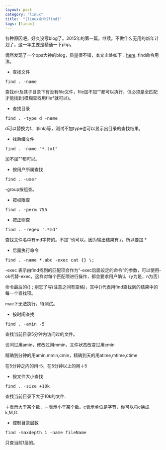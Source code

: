 ```yaml
---
layout: post
category: "linux"
title:  "[linux命令]find]"
tags: [linux]
---
```

各种原因吧，好久没写blog了。2015年的第一篇，继续。不做什么无用的新年计划了，这一年主要是精通一下php。

偶然发现了一个ops大神的blog，质量很不错，本文出处如下：[here](http://roclinux.cn/?p=18). find命令用法。

* 查找文件

<pre>find . -name <file></pre>

查找dir及其子目录下有没有file文件，file加不加""都可以执行，但必须是全匹配才能找到(模糊查找用file*就可以)。

* 查找目录

<pre>find . -type d -name <dirName> </pre>

d可以替换为f、l(link)等，测试不加type也可以显示出目录的查找结果。

* 找后缀文件

<pre>find . -name "*.txt" </pre>

加不加""都可以。

* 按用户所属查找

<pre>find . -user <userName> </pre>

-group按组查。

* 按权限查

<pre>find . -perm 755 </pre>

* 按正则查

<pre>find . -regex '.*md'</pre>

查找文件名中有md字符的。不加''也可以。因为输出结果有./，所以要加.*

* 后面执行命令

<pre>find . -name *.abc -exec cat {} \;</pre>

-exec 表示由find找到的匹配项会作为“-exec后面设定的命令”的参数，可以使用-ok代替-exec，这样对每个匹配项进行操作，都会要求用户确认（y为是，n为否）

命令最后的{} \; 别忘了写(注意之间有空格)，其中{}代表用find查找到的结果中的每一个查找项。

mac下无法执行，待测试。

* 按时间查找

<pre>find . -amin -5 </pre>

查找当前目录5分钟内访问过的文件。

访问过用amin，修改过用mmin，文件状态改变过用cmin

精确到分钟的用amin,mmin,cmin，精确到天的用atime,mtime,ctime

在5分钟之内的用-5，在5分钟以上的用＋5

* 按文件大小查找

<pre>find . -size +10k</pre>

查找当前目录下大于10k的文件.

＋表示大于某个数，－表示小于某个数。c表示单位是字节，你可以将c换成k,M,G.

* 控制目录层数

<pre>find -maxdepth 1 -name fileName</pre>

只查当前1层的。